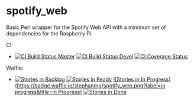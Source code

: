 # spotify_web
Basic Perl wrapper for the Spotify Web API with a minimum set of dependencies for the Raspberry Pi.

CI:
* [![CI Build Status Master](https://travis-ci.org/stephanmg/spotify_web.svg?branch=master)](https://travis-ci.org/stephanmg/spotify_web?branch=master)
 [![CI Build Status Devel](https://travis-ci.org/stephanmg/spotify_web.svg?branch=devel)](https://travis-ci.org/stephanmg/spotify_web?branch=devel)
[![CI Coverage Status](https://coveralls.io/repos/stephanmg/spotify_web/badge.png)](https://coveralls.io/r/stephanmg/spotify_web)

Waffle:
* [![Stories in Backlog](https://badge.waffle.io/stephanmg/spotify_web.png?label=backlog&title=Backlog)](http://waffle.io/stephanmg/spotify_web)
  [![Stories in Ready](https://badge.waffle.io/stephanmg/spotify_web.png?label=ready&title=Ready)](http://waffle.io/stephanmg/spotify_web)
  [![Stories in In Progress](https://badge.waffle.io/stephanmg/spotify_web.png?label=in progress&title=In Progress)](http://waffle.io/stephanmg/spotify_web)
  [![Stories in Done](https://badge.waffle.io/stephanmg/spotify_web.png?label=done&title=Done)](http://waffle.io/stephanmg/spotify_web)
